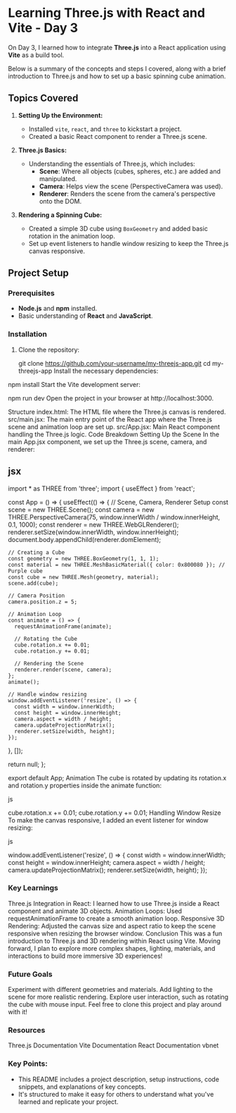 # Learning Three.js with React and Vite - Day 3

On Day 3, I learned how to integrate **Three.js** into a React application using **Vite** as a build tool. 

Below is a summary of the concepts and steps I covered, along with a brief introduction to Three.js and how to set up a basic spinning cube animation.

## Topics Covered
1. **Setting Up the Environment:**
   - Installed `vite`, `react`, and `three` to kickstart a project.
   - Created a basic React component to render a Three.js scene.

2. **Three.js Basics:**
   - Understanding the essentials of Three.js, which includes:
     - **Scene**: Where all objects (cubes, spheres, etc.) are added and manipulated.
     - **Camera**: Helps view the scene (PerspectiveCamera was used).
     - **Renderer**: Renders the scene from the camera's perspective onto the DOM.

3. **Rendering a Spinning Cube:**
   - Created a simple 3D cube using `BoxGeometry` and added basic rotation in the animation loop.
   - Set up event listeners to handle window resizing to keep the Three.js canvas responsive.

## Project Setup

### Prerequisites
- **Node.js** and **npm** installed.
- Basic understanding of **React** and **JavaScript**.

### Installation

1. Clone the repository:

   
   git clone https://github.com/your-username/my-threejs-app.git
   cd my-threejs-app
Install the necessary dependencies:



npm install
Start the Vite development server:



npm run dev
Open the project in your browser at http://localhost:3000.

Structure
index.html: The HTML file where the Three.js canvas is rendered.
src/main.jsx: The main entry point of the React app where the Three.js scene and animation loop are set up.
src/App.jsx: Main React component handling the Three.js logic.
Code Breakdown
Setting Up the Scene
In the main App.jsx component, we set up the Three.js scene, camera, and renderer:

## jsx

import * as THREE from 'three';
import { useEffect } from 'react';

const App = () => {
  useEffect(() => {
    // Scene, Camera, Renderer Setup
    const scene = new THREE.Scene();
    const camera = new THREE.PerspectiveCamera(75, window.innerWidth / window.innerHeight, 0.1, 1000);
    const renderer = new THREE.WebGLRenderer();
    renderer.setSize(window.innerWidth, window.innerHeight);
    document.body.appendChild(renderer.domElement);

    // Creating a Cube
    const geometry = new THREE.BoxGeometry(1, 1, 1);
    const material = new THREE.MeshBasicMaterial({ color: 0x800080 }); // Purple cube
    const cube = new THREE.Mesh(geometry, material);
    scene.add(cube);

    // Camera Position
    camera.position.z = 5;

    // Animation Loop
    const animate = () => {
      requestAnimationFrame(animate);

      // Rotating the Cube
      cube.rotation.x += 0.01;
      cube.rotation.y += 0.01;

      // Rendering the Scene
      renderer.render(scene, camera);
    };
    animate();

    // Handle window resizing
    window.addEventListener('resize', () => {
      const width = window.innerWidth;
      const height = window.innerHeight;
      camera.aspect = width / height;
      camera.updateProjectionMatrix();
      renderer.setSize(width, height);
    });
  }, []);

  return null;
};

export default App;
Animation
The cube is rotated by updating its rotation.x and rotation.y properties inside the animate function:

js

cube.rotation.x += 0.01;
cube.rotation.y += 0.01;
Handling Window Resize
To make the canvas responsive, I added an event listener for window resizing:

js

window.addEventListener('resize', () => {
  const width = window.innerWidth;
  const height = window.innerHeight;
  camera.aspect = width / height;
  camera.updateProjectionMatrix();
  renderer.setSize(width, height);
});
### Key Learnings
Three.js Integration in React: I learned how to use Three.js inside a React component and animate 3D objects.
Animation Loops: Used requestAnimationFrame to create a smooth animation loop.
Responsive 3D Rendering: Adjusted the canvas size and aspect ratio to keep the scene responsive when resizing the browser window.
Conclusion
This was a fun introduction to Three.js and 3D rendering within React using Vite. Moving forward, I plan to explore more complex shapes, lighting, materials, and interactions to build more immersive 3D experiences!

### Future Goals
Experiment with different geometries and materials.
Add lighting to the scene for more realistic rendering.
Explore user interaction, such as rotating the cube with mouse input.
Feel free to clone this project and play around with it!

### Resources
Three.js Documentation
Vite Documentation
React Documentation
vbnet


### Key Points:
- This README includes a project description, setup instructions, code snippets, and explanations of key concepts.
- It's structured to make it easy for others to understand what you've learned and replicate your project.





